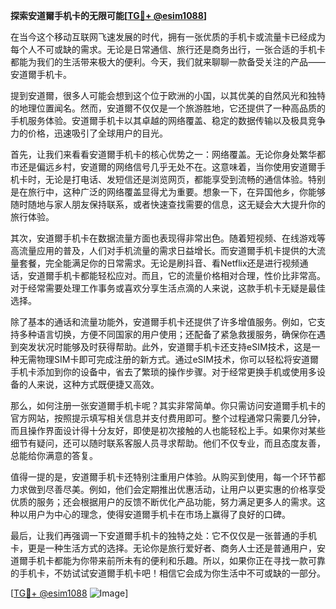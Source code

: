 **探索安道爾手机卡的无限可能[[TG💪+ @esim1088](https://t.me/s/esim1088)]**

在当今这个移动互联网飞速发展的时代，拥有一张优质的手机卡或流量卡已经成为每个人不可或缺的需求。无论是日常通信、旅行还是商务出行，一张合适的手机卡都能为我们的生活带来极大的便利。今天，我们就来聊聊一款备受关注的产品——安道爾手机卡。

提到安道爾，很多人可能会想到这个位于欧洲的小国，以其优美的自然风光和独特的地理位置闻名。然而，安道爾不仅仅是一个旅游胜地，它还提供了一种高品质的手机服务体验。安道爾手机卡以其卓越的网络覆盖、稳定的数据传输以及极具竞争力的价格，迅速吸引了全球用户的目光。

首先，让我们来看看安道爾手机卡的核心优势之一：网络覆盖。无论你身处繁华都市还是偏远乡村，安道爾的网络信号几乎无处不在。这意味着，当你使用安道爾手机卡时，无论是打电话、发短信还是浏览网页，都能享受到流畅的通信体验。特别是在旅行中，这种广泛的网络覆盖显得尤为重要。想象一下，在异国他乡，你能够随时随地与家人朋友保持联系，或者快速查找需要的信息，这无疑会大大提升你的旅行体验。

其次，安道爾手机卡在数据流量方面也表现得非常出色。随着短视频、在线游戏等高流量应用的普及，人们对手机流量的需求日益增长。而安道爾手机卡提供的大流量套餐，完全能满足你的日常需求。无论是刷抖音、看Netflix还是进行视频通话，安道爾手机卡都能轻松应对。而且，它的流量价格相对合理，性价比非常高。对于经常需要处理工作事务或喜欢分享生活点滴的人来说，这款手机卡无疑是最佳选择。

除了基本的通话和流量功能外，安道爾手机卡还提供了许多增值服务。例如，它支持多种语言切换，方便不同国家的用户使用；还配备了紧急救援服务，确保你在遇到突发状况时能够及时获得帮助。此外，安道爾手机卡还支持eSIM技术，这是一种无需物理SIM卡即可完成注册的新方式。通过eSIM技术，你可以轻松将安道爾手机卡添加到你的设备中，省去了繁琐的操作步骤。对于经常更换手机或使用多设备的人来说，这种方式既便捷又高效。

那么，如何注册一张安道爾手机卡呢？其实非常简单。你只需访问安道爾手机卡的官方网站，按照提示填写相关信息并支付费用即可。整个过程通常只需要几分钟，而且操作界面设计得十分友好，即使是初次接触的人也能轻松上手。如果你对某些细节有疑问，还可以随时联系客服人员寻求帮助。他们不仅专业，而且态度友善，总能给你满意的答复。

值得一提的是，安道爾手机卡还特别注重用户体验。从购买到使用，每一个环节都力求做到尽善尽美。例如，他们会定期推出优惠活动，让用户以更实惠的价格享受优质的服务；还会根据用户的反馈不断优化产品功能，努力满足更多人的需求。这种以用户为中心的理念，使得安道爾手机卡在市场上赢得了良好的口碑。

最后，让我们再强调一下安道爾手机卡的独特之处：它不仅仅是一张普通的手机卡，更是一种生活方式的选择。无论你是旅行爱好者、商务人士还是普通用户，安道爾手机卡都能为你带来前所未有的便利和乐趣。所以，如果你正在寻找一款可靠的手机卡，不妨试试安道爾手机卡吧！相信它会成为你生活中不可或缺的一部分。

[[TG💪+ @esim1088](https://t.me/s/esim1088) ![Image](https://i.postimg.cc/4NQfJmqS/Snipaste-2025-05-13-00-14-12.png)]
